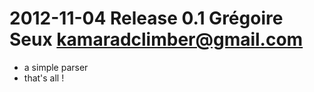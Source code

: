 2012-11-04 Release 0.1 Grégoire Seux <kamaradclimber@gmail.com>
=====

 - a simple parser
 - that's all !
